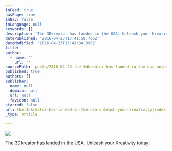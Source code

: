 ```yaml
---
inFeed: true
hasPage: true
inNav: false
inLanguage: null
keywords: []
description: 'The 3Dkreator has landed in the USA. Unleash your Kreativity today!'
datePublished: '2016-04-23T17:41:58.766Z'
dateModified: '2016-04-23T17:41:04.390Z'
title: ''
author:
  - name: ''
    url: ''
sourcePath: _posts/2016-04-23-the-3dkreator-has-landed-in-the-usa-unleash-your-kreativity.md
published: true
authors: []
publisher:
  name: null
  domain: null
  url: null
  favicon: null
starred: false
url: the-3dkreator-has-landed-in-the-usa-unleash-your-kreativity/index.html
_type: Article

---
```

![](https://the-grid-user-content.s3-us-west-2.amazonaws.com/1bbe39fa-cb91-43ad-8382-9644ce64340b.jpg)

The 3Dkreator has landed in the USA. Unleash your Kreativity today!